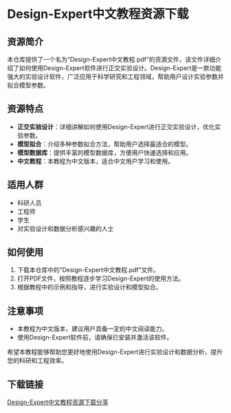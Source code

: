 # Design-Expert中文教程资源下载

## 资源简介

本仓库提供了一个名为“Design-Expert中文教程.pdf”的资源文件，该文件详细介绍了如何使用Design-Expert软件进行正交实验设计。Design-Expert是一款功能强大的实验设计软件，广泛应用于科学研究和工程领域，帮助用户设计实验参数并拟合模型参数。

## 资源特点

- **正交实验设计**：详细讲解如何使用Design-Expert进行正交实验设计，优化实验参数。
- **模型拟合**：介绍多种参数拟合方法，帮助用户选择最适合的模型。
- **模型数据库**：提供丰富的模型数据库，方便用户快速选择和应用。
- **中文教程**：本教程为中文版本，适合中文用户学习和使用。

## 适用人群

- 科研人员
- 工程师
- 学生
- 对实验设计和数据分析感兴趣的人士

## 如何使用

1. 下载本仓库中的“Design-Expert中文教程.pdf”文件。
2. 打开PDF文件，按照教程逐步学习Design-Expert的使用方法。
3. 根据教程中的示例和指导，进行实验设计和模型拟合。

## 注意事项

- 本教程为中文版本，建议用户具备一定的中文阅读能力。
- 使用Design-Expert软件前，请确保已安装并激活该软件。

希望本教程能够帮助您更好地使用Design-Expert进行实验设计和数据分析，提升您的科研和工程效率。

## 下载链接

[Design-Expert中文教程资源下载分享](https://pan.quark.cn/s/784b34a22160)